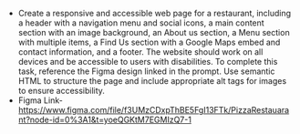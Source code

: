 
* Create a responsive and accessible web page for a restaurant, including a header with a navigation menu and social icons, a main content section with an image background, an About us section, a Menu section with multiple items, a Find Us section with a Google Maps embed and contact information, and a footer. The website should work on all devices and be accessible to users with disabilities.
To complete this task, reference the Figma design linked in the prompt. Use semantic HTML to structure the page and include appropriate alt tags for images to ensure accessibility.
* Figma Link- https://www.figma.com/file/f3UMzCDxpThBE5FgI13FTk/PizzaRestauarant?node-id=0%3A1&t=yoeQGKtM7EGMIzQ7-1
